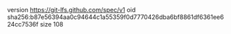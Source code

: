 version https://git-lfs.github.com/spec/v1
oid sha256:b87e56394aa0c94644c1a55359f0d7770426dba6bf8861df6361ee624cc7536f
size 108
